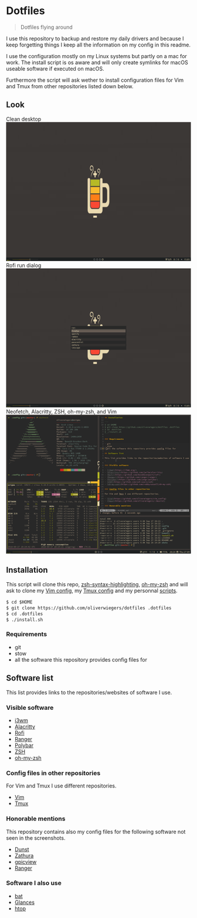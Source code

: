 # Dotfiles

> Dotfiles flying around

I use this repository to backup and restore my daily drivers and because I keep
forgetting things I keep all the information on my config in this readme.

I use the configuration mostly on my Linux systems but partly on a mac for work.
The install script is os aware and will only create symlinks for macOS useable
software if executed on macOS.

Furthermore the script will ask wether to install configuration files for Vim
and Tmux from other repositories listed down below.

## Look

Clean desktop
![img](shots/clean.png "Clean")
Rofi run dialog
![img](shots/rofi.png "Rofi")
Neofetch, Alacritty, ZSH, oh-my-zsh, and Vim
![img](shots/buisy.png "Neofetch Alacritty Vim")

## Installation

This script will clone this repo, [zsh-syntax-highlighting](https://github.com/zsh-users/zsh-syntax-highlighting), [oh-my-zsh](https://github.com/robbyrussell/oh-my-zsh) and will ask to clone my [Vim config](https://github.com/oliverwiegers/vim_config), my [Tmux config](https://github.com/oliverwiegers/.tmuxist) and my personnal [scripts](https://github.com/oliverwiegers/scripts).

```
$ cd $HOME
$ git clone https://github.com/oliverwiegers/dotfiles .dotfiles
$ cd .dotfiles
$ ./install.sh
```

### Requirements

- git
- stow
- all the software this repository provides config files for

## Software list

This list provides links to the repositories/websites of software I use.

### Visible software

- [i3wm](https://i3wm.org/)
- [Alacritty](https://github.com/jwilm/alacritty)
- [Rofi](https://github.com/DaveDavenport/rofi)
- [Ranger](https://github.com/ranger/ranger)
- [Polybar](https://github.com/jaagr/polybar)
- [ZSH](https://github.com/zsh-users/zsh)
- [oh-my-zsh](https://github.com/robbyrussell/oh-my-zsh)

### Config files in other repositories

For Vim and Tmux I use different repositories.

- [Vim](https://github.com/oliverwiegers/vim_config)
- [Tmux](https://github.com/oliverwiegers/.tmuxist)

### Honorable mentions

This repository contains also my config files for the following software not 
seen in the screenshots.

- [Dunst](https://github.com/dunst-project/dunst.git)
- [Zathura](https://git.pwmt.org/pwmt/zathura)
- [gpicview](https://github.com/onlyshk/GPicView)
- [Ranger](https://github.com/ranger/ranger)

### Software I also use

- [bat](https://github.com/sharkdp/bat)
- [Glances](https://github.com/nicolargo/glances)
- [htop](https://github.com/hishamhm/htop)

